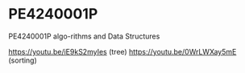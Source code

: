 # PE4240001P
PE4240001P algo-rithms and Data Structures


https://youtu.be/iE9kS2myIes (tree)
https://youtu.be/0WrLWXay5mE (sorting)
